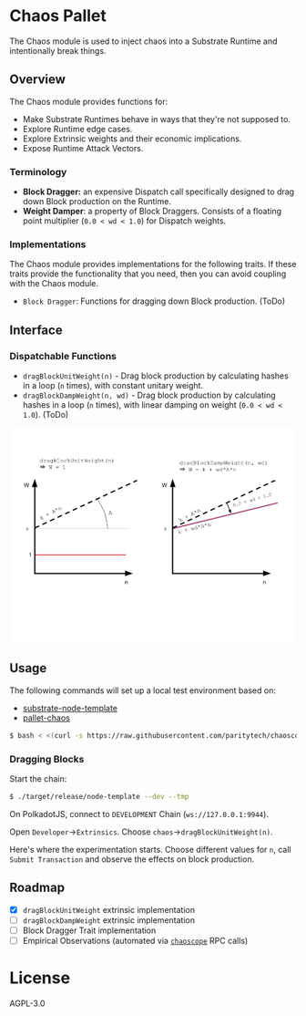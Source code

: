 # Chaos Pallet

The Chaos module is used to inject chaos into a Substrate Runtime and intentionally break things.

## Overview

The Chaos module provides functions for:

- Make Substrate Runtimes behave in ways that they're not supposed to.
- Explore Runtime edge cases.
- Explore Extrinsic weights and their economic implications.
- Expose Runtime Attack Vectors.

### Terminology

- **Block Dragger:** an expensive Dispatch call specifically designed to drag down Block production on the Runtime.
- **Weight Damper**: a property of Block Draggers. Consists of a floating point multiplier (`0.0 < wd < 1.0`) for Dispatch weights.

### Implementations

The Chaos module provides implementations for the following traits. If these traits provide the functionality that you need, then you can avoid coupling with the Chaos module.

- `Block Dragger`: Functions for dragging down Block production. (ToDo)

## Interface

### Dispatchable Functions

- `dragBlockUnitWeight(n)` - Drag block production by calculating hashes in a loop (`n` times), with constant unitary weight.
- `dragBlockDampWeight(n, wd)` - Drag block production by calculating hashes in a loop (`n` times), with linear damping on weight (`0.0 < wd < 1.0`). (ToDo)

![block dragger](blockdragger.png)

## Usage

The following commands will set up a local test environment based on:
- [substrate-node-template](https://github.com/substrate-developer-hub/substrate-node-template)
- [pallet-chaos](https://github.com/paritytech/pallet-chaos)

```sh
$ bash < <(curl -s https://raw.githubusercontent.com/paritytech/chaoscope/main/test_setup.sh?token=ACJ7XNFYAPPRJISVSDPU43TBSGIPE)
```

### Dragging Blocks

Start the chain:
```sh
$ ./target/release/node-template --dev --tmp
```

On PolkadotJS, connect to `DEVELOPMENT` Chain (`ws://127.0.0.1:9944`).

Open `Developer`->`Extrinsics`. Choose `chaos`->`dragBlockUnitWeight(n)`.

Here's where the experimentation starts. Choose different values for `n`, call `Submit Transaction` and observe the effects on block production.

## Roadmap

- [x] `dragBlockUnitWeight` extrinsic implementation
- [ ] `dragBlockDampWeight` extrinsic implementation
- [ ] Block Dragger Trait implementation
- [ ] Empirical Observations (automated via [`chaoscope`](https://github.com/paritytech/chaoscope) RPC calls)

# License
AGPL-3.0
